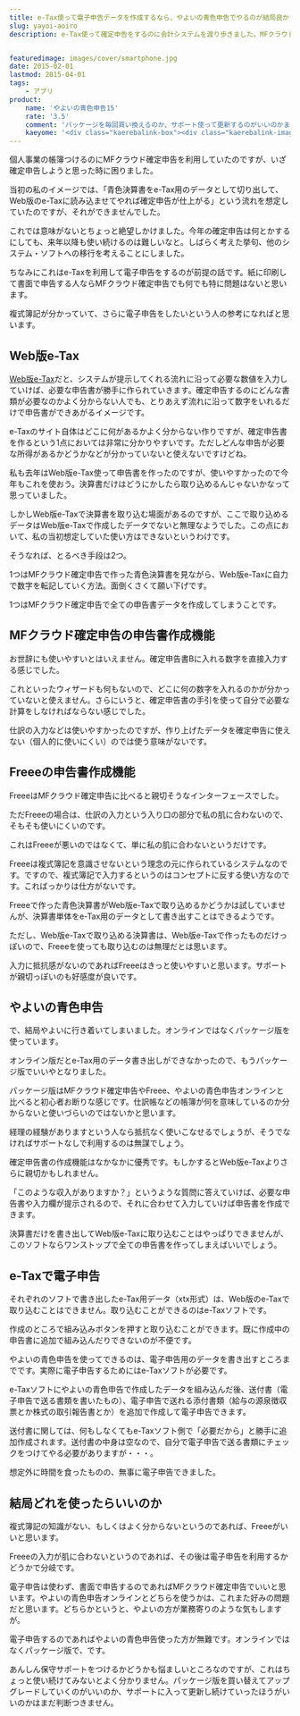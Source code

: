 ```yaml
---
title: e-Tax使って電子申告データを作成するなら、やよいの青色申告でやるのが結局良かった話
slug: yayoi-aoiro
description: e-Tax使って確定申告をするのに会計システムを渡り歩きました。MFクラウド確定申告、Freee、やよいの青色申告。電子申告するために、結局やよいに落ち着きました。確定申告機能を使ってみた感じを比較してみました。


featuredimage: images/cover/smartphone.jpg
date: 2015-02-01
lastmod: 2015-04-01
tags: 
    - アプリ
product:
    name: 'やよいの青色申告15'
    rate: '3.5'
    comment: 'パッケージを毎回買い換えるのか、サポート使って更新するのがいいのかまではまだなんとも言えない'
    kaeyome: '<div class="kaerebalink-box"><div class="kaerebalink-image"><a href="http://www.amazon.co.jp/exec/obidos/ASIN/B00OJNRSR2/illusionspace-22/ref=nosim/" rel="nofollow" target="_blank"><img src="http://ecx.images-amazon.com/images/I/51aAGI2h4EL._SL160_.jpg" style="border: none;" /></a></div><div class="kaerebalink-info"><div class="kaerebalink-name"><a href="http://www.amazon.co.jp/exec/obidos/ASIN/B00OJNRSR2/illusionspace-22/ref=nosim/" rel="nofollow" target="_blank">やよいの青色申告 15<新消費税対応版></a><div class="kaerebalink-powered-date">posted with <a href="http://kaereba.com" rel="nofollow" target="_blank">カエレバ</a></div></div><div class="kaerebalink-detail"> 弥生 2014-10-31    </div><div class="kaerebalink-link1"><div class="shoplinkamazon"><a href="http://www.amazon.co.jp/gp/search?keywords=%82%E2%82%E6%82%A2%82%CC%90%C2%90F%90%5C%8D%9015&__mk_ja_JP=%83J%83%5E%83J%83i&tag=illusionspace-22" rel="nofollow" target="_blank">Amazon</a></div><div class="shoplinkrakuten"><a href="http://hb.afl.rakuten.co.jp/hgc/0e95387f.f2aef20d.0e953880.25e412bd/?pc=http%3A%2F%2Fsearch.rakuten.co.jp%2Fsearch%2Fmall%2F%25E3%2582%2584%25E3%2582%2588%25E3%2581%2584%25E3%2581%25AE%25E9%259D%2592%25E8%2589%25B2%25E7%2594%25B3%25E5%2591%258A15%2F-%2Ff.1-p.1-s.1-sf.0-st.A-v.2%3Fx%3D0%26scid%3Daf_ich_link_urltxt%26m%3Dhttp%3A%2F%2Fm.rakuten.co.jp%2F" rel="nofollow" target="_blank">楽天市場</a></div><div class="shoplinkyahoo"><a href="http://ck.jp.ap.valuecommerce.com/servlet/referral?sid=3085416&pid=882193779&vc_url=http%3A%2F%2Fsearch.shopping.yahoo.co.jp%2Fsearch%3Fp%3D%25E3%2582%2584%25E3%2582%2588%25E3%2581%2584%25E3%2581%25AE%25E9%259D%2592%25E8%2589%25B2%25E7%2594%25B3%25E5%2591%258A15" rel="nofollow"  target="_blank">Yahooショッピング<img src="http://ad.jp.ap.valuecommerce.com/servlet/gifbanner?sid=3085416&pid=882193779" height="1" width="1" border="0"></a></div></div></div><div class="booklink-footer" style="clear: left"></div></div>'
---
```


個人事業の帳簿つけるのにMFクラウド確定申告を利用していたのですが、いざ確定申告しようと思った時に困りました。

当初の私のイメージでは、「青色決算書をe-Tax用のデータとして切り出して、Web版のe-Taxに読み込ませてやれば確定申告が仕上がる」という流れを想定していたのですが、それができませんでした。

これでは意味がないとちょっと絶望しかけました。今年の確定申告は何とかするにしても、来年以降も使い続けるのは難しいなと。しばらく考えた挙句、他のシステム・ソフトへの移行を考えることにしました。

ちなみにこれはe-Taxを利用して電子申告をするのが前提の話です。紙に印刷して書面で申告する人ならMFクラウド確定申告でも何でも特に問題はないと思います。

複式簿記が分かっていて、さらに電子申告をしたいという人の参考になればと思います。


## Web版e-Tax


<a href="http://www.e-tax.nta.go.jp/">Web版e-Tax</a>だと、システムが提示してくれる流れに沿って必要な数値を入力していけば、必要な申告書が勝手に作られていきます。確定申告するのにどんな書類が必要なのかよく分からない人でも、とりあえず流れに沿って数字をいれるだけで申告書ができあがるイメージです。

e-Taxのサイト自体はどこに何があるかよく分からない作りですが、確定申告書を作るという1点においては非常に分かりやすいです。ただしどんな申告が必要な所得があるかどうかなどが分かっていないと使えないですけどね。

私も去年はWeb版e-Tax使って申告書を作ったのですが、使いやすかったので今年もこれを使おう。決算書だけはどうにかしたら取り込めるんじゃないかなって思っていました。

しかしWeb版e-Taxで決算書を取り込む場面があるのですが、ここで取り込めるデータはWeb版e-Taxで作成したデータでないと無理なようでした。この点において、私の当初想定していた使い方はできないというわけです。

そうなれば、とるべき手段は2つ。

1つはMFクラウド確定申告で作った青色決算書を見ながら、Web版e-Taxに自力で数字を転記していく方法。面倒くさくて願い下げです。

1つはMFクラウド確定申告で全ての申告書データを作成してしまうことです。


## MFクラウド確定申告の申告書作成機能


お世辞にも使いやすいとはいえません。確定申告書Bに入れる数字を直接入力する感じでした。

これといったウィザードも何もないので、どこに何の数字を入れるのかが分かっていないと使えません。さらにいうと、確定申告書の手引を使って自分で必要な計算をしなければならない感じでした。

仕訳の入力などは使いやすかったのですが、作り上げたデータを確定申告に使えない（個人的に使いにくい）のでは使う意味がないです。


## Freeeの申告書作成機能


FreeeはMFクラウド確定申告に比べると親切そうなインターフェースでした。

ただFreeeの場合は、仕訳の入力という入り口の部分で私の肌に合わないので、そもそも使いにくいのです。

これはFreeeが悪いのではなくて、単に私の肌に合わないというだけです。

Freeeは複式簿記を意識させないという理念の元に作られているシステムなのです。ですので、複式簿記で入力するというのはコンセプトに反する使い方なのです。こればっかりは仕方がないです。

Freeeで作った青色決算書がWeb版e-Taxで取り込めるかどうかは試していませんが、決算書単体をe-Tax用のデータとして書き出すことはできるようです。

ただし、Web版e-Taxで取り込める決算書は、Web版e-Taxで作ったものだけっぽいので、Freeeを使っても取り込むのは無理だとは思います。

入力に抵抗感がないのであればFreeeはきっと使いやすいと思います。サポートが親切っぽいのも好感度が良いです。


## やよいの青色申告


で、結局やよいに行き着いてしまいました。オンラインではなくパッケージ版を使っています。

オンライン版だとe-Tax用のデータ書き出しができなかったので、もうパッケージ版でいいやとなりました。

パッケージ版はMFクラウド確定申告やFreee、やよいの青色申告オンラインと比べると初心者お断りな感じです。仕訳帳などの帳簿が何を意味しているのか分からないと使いづらいのではないかと思います。

経理の経験がありますという人なら抵抗なく使いこなせるでしょうが、そうでなければサポートなしで利用するのは無謀でしょう。

確定申告書の作成機能はなかなかに優秀です。もしかするとWeb版e-Taxよりさらに親切かもしれません。

「このような収入がありますか？」というような質問に答えていけば、必要な申告書や入力欄が提示されるので、それに合わせて入力していけば申告書を作成できます。

決算書だけを書き出してWeb版e-Taxに取り込むことはやっぱりできませんが、このソフトならワンストップで全ての申告書を作ってしまえばいいでしょう。


## e-Taxで電子申告


それぞれのソフトで書き出したe-Tax用データ（xtx形式）は、Web版のe-Taxで取り込むことはできません。取り込むことができるのはe-Taxソフトです。

作成のところで組み込みボタンを押すと取り込むことができます。既に作成中の申告書に追加で組み込んだりできないのが不便です。

やよいの青色申告を使ってできるのは、電子申告用のデータを書き出すところまでです。実際に電子申告するためにはe-Taxソフトが必要です。

e-Taxソフトにやよいの青色申告で作成したデータを組み込んだ後、送付書（電子申告で送る書類を書いたもの）、電子申告で送れる添付書類（給与の源泉徴収票とか株式の取引報告書とか）を追加で作成して電子申告できます。

送付書に関しては、何もしなくてもe-Taxソフト側で「必要だから」と勝手に追加作成されます。送付書の中身は空なので、自分で電子申告で送る書類にチェックをつけてやる必要がありますが・・・。

想定外に時間を食ったものの、無事に電子申告できました。


## 結局どれを使ったらいいのか


複式簿記の知識がない、もしくはよく分からないというのであれば、Freeeがいいと思います。

Freeeの入力が肌に合わないというのであれば、その後は電子申告を利用するかどうかで分岐です。

電子申告は使わず、書面で申告するのであればMFクラウド確定申告でいいと思います。やよいの青色申告オンラインとどちらを使うかは、これまた好みの問題だと思います。どちらかというと、やよいの方が業務寄りのような気もしますが。

電子申告するのであればやよいの青色申告使った方が無難です。オンラインではなくパッケージ版で、です。

あんしん保守サポートをつけるかどうかも悩ましいところなのですが、これはちょっと使い続けてみないとよく分かりません。パッケージ版を買い替えてアップグレードしていくのがいいのか、サポートに入って更新し続けていったほうがいいのかはまだ判断つきません。


  